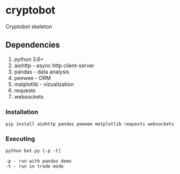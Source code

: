 # cryptobot
Cryptobot skeleton

## Dependencies
1. python 3.6+
2. aiohttp - async http client-server
3. pandas - data analysis
4. peewee - ORM
5. matplotlib - vizualization
6. requests
7. websockets

### Installation
```
pip install aiohttp pandas peewee matplotlib requests websockets
```

### Executing
```
python bot.py [-p -t]

-p - run with pandas demo
-t - run in trade mode